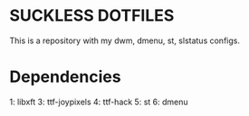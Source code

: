 # SUCKLESS DOTFILES
This is a repository with my dwm, dmenu, st, slstatus configs.

# Dependencies
1: libxft
3: ttf-joypixels
4: ttf-hack
5: st
6: dmenu

